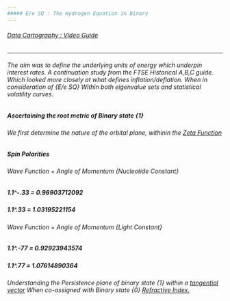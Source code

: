 ```yaml
---
##### E/e SQ : The Hydrogen Equation in Binary
---
```

###### [Data Cartography : Video Guide](https://publicrecords.copyright.gov/detailed-record/voyager_38120086)
---
###### The aim  was to define the underlying units of energy which underpin interest rates. A continuation study from the FTSE Historical A,B,C guide. Which looked more closely at what defines inflation/deflation. When in consideration of {E/e SQ} Within both eigenvalue sets and statistical volatility curves.

##### Ascertaining the root metric of Binary state {1}

###### We first determine the nature of the orbital plane, withinin the [Zeta Function ](https://en.wikipedia.org/wiki/Riemann_zeta_function)

##### Spin Polarities

###### Wave Function + Angle of Momentum {Nucleotide Constant}

##### 1.1^-.33 = 0.96903712092

##### 1.1^.33 = 1.03195221154

###### Wave Function + Angle of Momentum {Light Constant}

##### 1.1^.-77 = 0.92923943574
                 
##### 1.1^.77 = 1.07614890364

###### Understanding the Persistence plane of binary state {1} within a [tangential vector](https://en.wikipedia.org/wiki/Trigonometric_functions) When co-assigned with Binary state {0} [Refractive Index. ](https://en.wikipedia.org/wiki/Refractive_index) 
